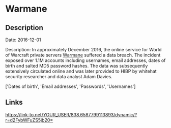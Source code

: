 # Warmane

## Description

Date: 2016-12-01

Description:
In approximately December 2016, the online service for World of Warcraft private servers <a href="https://www.warmane.com" target="_blank" rel="noopener">Warmane</a> suffered a data breach. The incident exposed over 1.1M accounts including usernames, email addresses, dates of birth and salted MD5 password hashes. The data was subsequently extensively circulated online and was later provided to HIBP by whitehat security researcher and data analyst Adam Davies.


['Dates of birth', 'Email addresses', 'Passwords', 'Usernames']

## Links

https://link-to.net/YOUR_USER/838.6587799113893/dynamic/?r=d2FybWFuZS5jb20=